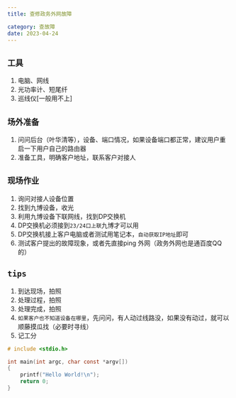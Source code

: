 ```yaml
---
title: 查修政务外网故障

category: 查故障
date: 2023-04-24
---
```



## `工具`
1. 电脑、网线
2. 光功率计、短尾纤
3. 巡线仪[一般用不上]

## `场外准备`
1. 问问后台（叶华清等），设备、端口情况，如果设备端口都正常，建议用户重启一下用户自己的路由器
2. 准备工具，明确客户地址，联系客户对接人

## `现场作业`
1. 询问对接人设备位置
2. 找到九博设备，收光
3. 利用九博设备下联网线，找到DP交换机
4. DP交换机必须接到`23/24口上联`九博才可以用
5. DP交换机接上客户电脑或者测试用笔记本，`自动获取IP地址`即可
6. 测试客户提出的故障现象，或者先直接ping 外网（政务外网也是通百度QQ的）

## `tips`
1. 到达现场，拍照
2. 处理过程，拍照
3. 处理完成，拍照
4. `如果客户也不知道设备在哪里`，先问问，有人动过线路没，如果没有动过，就可以顺藤摸瓜找（必要时寻线）
5. 记工分

```C
# include <stdio.h>

int main(int argc, char const *argv[])
{
	printf("Hello World!\n");
	return 0;
}
```

